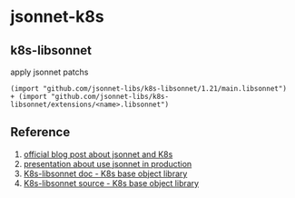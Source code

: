 # jsonnet-k8s

## k8s-libsonnet

apply jsonnet patchs

```jsonnet
(import "github.com/jsonnet-libs/k8s-libsonnet/1.21/main.libsonnet")
+ (import "github.com/jsonnet-libs/k8s-libsonnet/extensions/<name>.libsonnet")
```

## Reference

1. [official blog post about jsonnet and K8s](https://jsonnet.org/articles/kubernetes.html)
2. [presentation about use jsonnet in production](https://www.youtube.com/watch?v=QIDrdZlEQdw&t=635s)
3. [K8s-libsonnet doc - K8s base object library](https://jsonnet-libs.github.io/k8s-libsonnet/)
4. [K8s-libsonnet source - K8s base object library](https://github.com/jsonnet-libs/k8s-libsonnet)
